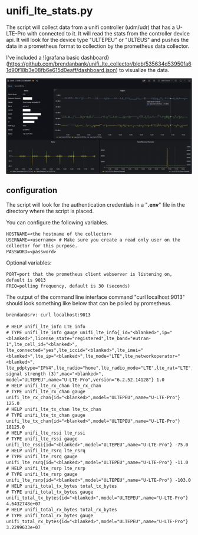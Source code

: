 # unifi_lte_stats.py

The script will collect data from a unifi controller (udm/udr) that has a U-LTE-Pro
with connected to it. It will read the stats from the controller device api. It will 
look for the device type "ULTEPEU" or "ULTEUS" and pushes the data in a prometheus
format to collection by the prometheus data collector.

I've included a ![grafana basic dashboard}(https://github.com/brendanbank/unifi_lte_collector/blob/535634d53950fa61d90f18b3e08fb6e615d0eaff/dashboard.json) to visualize the data.

![Grafana Dashboard](https://github.com/brendanbank/unifi_lte_collector/blob/d501a64103d3b8955e968e930b99d7b57abf2463/dashboard.png)



## configuration
The script will look for the authentication credentials in a "**.env**" file in the directory where
the script is placed.


You can configure the following variables.

	HOSTNAME=<the hostname of the collector>
	USERNAME=<username> # Make sure you create a read only user on the collector for this purpose.
	PASSWORD=<password> 

Optional variables:

	PORT=port that the prometheus client webserver is listening on, default is 9013
	FREQ=polling frequency, default is 30 (seconds)

The output of the command line interface command "curl localhost:9013" should look something
like below that can be polled by prometheus.


	brendan@srv: curl localhost:9013
	
	# HELP unifi_lte_info LTE info
	# TYPE unifi_lte_info gauge	unifi_lte_info{_id="<blanked>",ip="<blanked>",license_state="registered",lte_band="eutran-1",lte_cell_id="<blanked>",
	lte_connected="yes",lte_iccid="<blanked>",lte_imei="<blanked>",lte_ip="<blanked>",lte_mode="LTE",lte_networkoperator="<blanked>",
	lte_pdptype="IPV4",lte_radio="home",lte_radio_mode="LTE",lte_rat="LTE",lte_signal="Good signal strength (3)",mac="<blanked>",
	model="ULTEPEU",name="U-LTE-Pro",version="6.2.52.14128"} 1.0
	# HELP unifi_lte_rx_chan lte_rx_chan
	# TYPE unifi_lte_rx_chan gauge
	unifi_lte_rx_chan{id="<blanked>",model="ULTEPEU",name="U-LTE-Pro"} 125.0
	# HELP unifi_lte_tx_chan lte_tx_chan
	# TYPE unifi_lte_tx_chan gauge
	unifi_lte_tx_chan{id="<blanked>",model="ULTEPEU",name="U-LTE-Pro"} 18125.0
	# HELP unifi_lte_rssi lte_rssi
	# TYPE unifi_lte_rssi gauge
	unifi_lte_rssi{id="<blanked>",model="ULTEPEU",name="U-LTE-Pro"} -75.0
	# HELP unifi_lte_rsrq lte_rsrq
	# TYPE unifi_lte_rsrq gauge
	unifi_lte_rsrq{id="<blanked>",model="ULTEPEU",name="U-LTE-Pro"} -11.0
	# HELP unifi_lte_rsrp lte_rsrp
	# TYPE unifi_lte_rsrp gauge
	unifi_lte_rsrp{id="<blanked>",model="ULTEPEU",name="U-LTE-Pro"} -103.0
	# HELP unifi_total_tx_bytes total_tx_bytes
	# TYPE unifi_total_tx_bytes gauge
	unifi_total_tx_bytes{id="<blanked>",model="ULTEPEU",name="U-LTE-Pro"} 4.6432748e+07
	# HELP unifi_total_rx_bytes total_rx_bytes
	# TYPE unifi_total_rx_bytes gauge
	unifi_total_rx_bytes{id="<blanked>",model="ULTEPEU",name="U-LTE-Pro"} 3.2299633e+07

